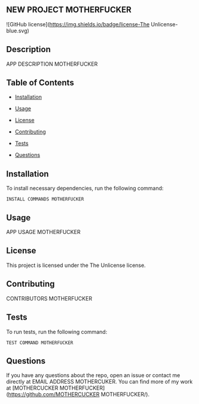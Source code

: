 ## NEW PROJECT MOTHERFUCKER
![GitHub license](https://img.shields.io/badge/license-The Unlicense-blue.svg)

## Description

APP DESCRIPTION MOTHERFUCKER

## Table of Contents 

* [Installation](#installation)

* [Usage](#usage)

* [License](#license)

* [Contributing](#contributing)

* [Tests](#tests)

* [Questions](#questions)

## Installation

To install necessary dependencies, run the following command:

```
INSTALL COMMANDS MOTHERFUCKER
```

## Usage

APP USAGE MOTHERFUCKER

## License

This project is licensed under the The Unlicense license.
  
## Contributing

CONTRIBUTORS MOTHERFUCKER

## Tests

To run tests, run the following command:

```
TEST COMMAND MOTHERFUCKER
```

## Questions

If you have any questions about the repo, open an issue or contact me directly at EMAIL ADDRESS MOTHERCUKER. You can find more of my work at [MOTHERCUCKER MOTHERFUCKER](https://github.com/MOTHERCUCKER MOTHERFUCKER/).

